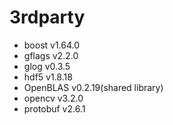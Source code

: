 # 3rdparty

- boost v1.64.0
- gflags v2.2.0
- glog v0.3.5
- hdf5 v1.8.18
- OpenBLAS v0.2.19(shared library)
- opencv v3.2.0
- protobuf v2.6.1